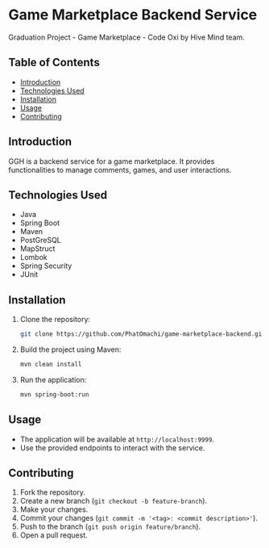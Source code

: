 # Game Marketplace Backend Service

Graduation Project - Game Marketplace - Code Oxi by Hive Mind team.

## Table of Contents

- [Introduction](#introduction)
- [Technologies Used](#technologies-used)
- [Installation](#installation)
- [Usage](#usage)
- [Contributing](#contributing)

## Introduction

GGH is a backend service for a game marketplace. It provides functionalities to manage comments, games, and user interactions.

## Technologies Used

- Java
- Spring Boot
- Maven
- PostGreSQL
- MapStruct
- Lombok
- Spring Security
- JUnit

## Installation

1. Clone the repository:
    ```sh
    git clone https://github.com/PhatOmachi/game-marketplace-backend.git
    ```

2. Build the project using Maven:
    ```sh
    mvn clean install
    ```

3. Run the application:
    ```sh
    mvn spring-boot:run
    ```

## Usage

- The application will be available at `http://localhost:9999`.
- Use the provided endpoints to interact with the service.

## Contributing

1. Fork the repository.
2. Create a new branch (`git checkout -b feature-branch`).
3. Make your changes.
4. Commit your changes (`git commit -m '<tag>: <commit description>'`).
5. Push to the branch (`git push origin feature/branch`).
6. Open a pull request.